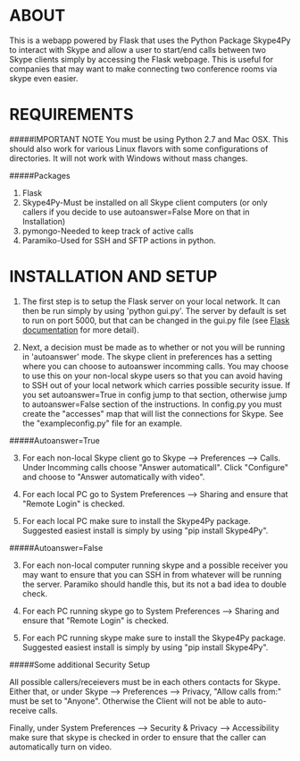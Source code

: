 # ABOUT

This is a webapp powered by Flask that uses the Python Package Skype4Py to interact with Skype and allow a user to start/end calls between two Skype clients simply by accessing the Flask webpage. This is useful for companies that may want to make connecting two conference rooms via skype even easier.

# REQUIREMENTS
#####IMPORTANT NOTE
You must be using Python 2.7 and Mac OSX. This should also work for various Linux flavors with some configurations of directories. It will not work with Windows without mass changes. 

#####Packages
1. Flask
2. Skype4Py-Must be installed on all Skype client computers (or only callers if you decide to use autoanswer=False More on that in Installation)
3. pymongo-Needed to keep track of active calls
4. Paramiko-Used for SSH and SFTP actions in python.

# INSTALLATION AND SETUP

1. The first step is to setup the Flask server on your local network. It can then be run simply by using 'python gui.py'. The server by default is set to run on port 5000, but that can be changed in the gui.py file (see [Flask documentation](http://flask.pocoo.org/docs/) for more detail).

2. Next, a decision must be made as to whether or not you will be running in 'autoanswer' mode. The skype client in preferences has a setting where you can choose to autoanswer incomming calls. You may choose to use this on your non-local skype users so that you can avoid having to SSH out of your local network which carries possible security issue. If you set autoanswer=True in config jump to that section, otherwise jump to autoanswer=False section of the instructions. In config.py you must create the "accesses" map that will list the connections for Skype. See the "exampleconfig.py" file for an example.



#####Autoanswer=True

3. For each non-local Skype client go to Skype --> Preferences --> Calls. Under Incomming calls choose "Answer automaticall". Click "Configure" and choose to "Answer automatically with video".

4. For each local PC go to System Preferences --> Sharing and ensure that "Remote Login" is checked.

5. For each local PC make sure to install the Skype4Py package. Suggested easiest install is simply by using "pip install Skype4Py".

#####Autoanswer=False

3. For each non-local computer running skype and a possible receiver you may want to ensure that you can SSH in from whatever will be running the server. Paramiko should handle this, but its not a bad idea to double check. 

4. For each PC running skype go to System Preferences --> Sharing and ensure that "Remote Login" is checked.

5. For each PC running skype make sure to install the Skype4Py package. Suggested easiest install is simply by using "pip install Skype4Py".


#####Some additional Security Setup

All possible callers/receievers must be in each others contacts for Skype. Either that, or under Skype --> Preferences --> Privacy, "Allow calls from:" must be set to "Anyone". Otherwise the Client will not be able to auto-receive calls.

Finally, under System Preferences --> Security & Privacy --> Accessibility make sure that skype is checked in order to ensure that the caller can automatically turn on video.


